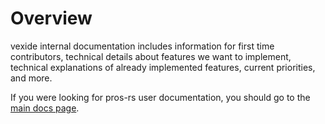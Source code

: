 # Overview

vexide internal documentation includes information for first time contributors,
technical details about features we want to implement,
technical explanations of already implemented features,
current priorities, and more. 

If you were looking for pros-rs user documentation,
you should go to the [main docs page](https://pros.rs/docs).